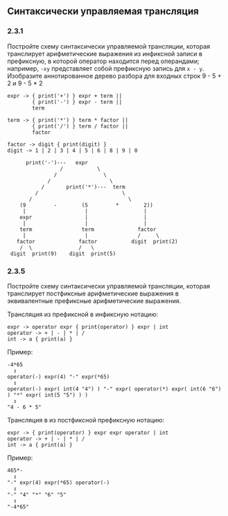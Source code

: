 ## Синтаксически управляемая трансляция

### 2.3.1
Постройте схему синтаксически управляемой трансляции, которая транслирует арифметические выражения из инфиксной записи в префиксную, в которой оператор находится перед операндами; например, `-ху` представляет собой префиксную запись для `х - у`. Изобразите аннотированное дерево разбора для входных строк 9 - 5 + 2 и 9 - 5 * 2

```
expr -> { print('+') } expr + term ||
        { print('-') } expr - term ||
        term

term -> { print('*') } term * factor ||
        { print('/') } term / factor ||
        factor

factor -> digit { print(digit) }
digit -> 1 | 2 | 3 | 4 | 5 | 6 | 8 | 9 | 0
```

```
      print('-')---   expr
                 /           \
               /               \
             /                   \
           /       print('*')---  term
         /                           \
       /                               \
    (9         -        (5         *        2))
     |                   |                  |
    expr                 |                  |
     |                   |                  |
    term                term              factor
     |                   |                /     \
   factor              factor           digit  print(2)
    /  \               /   \
 digit  print(9)    digit  print(5)
```


### 2.3.5
Постройте схему синтаксически управляемой трансляции, которая транслирует постфиксные арифметические выражения в эквивалентные префиксные арифметические выражения.

Трансляция из префиксной в инфиксную нотацию:
```
expr -> operator expr { print(operator) } expr | int
operator -> + | - | * | /
int -> a { print(a) }
```

Пример:
```
-4*65
  ↧
operator(-) expr(4) "-" expr(*65)
  ↧
operator(-) expr( int(4 "4") ) "-" expr( operator(*) expr( int(6 "6") ) "*" expr( int(5 "5") ) )
  ↧
"4 - 6 * 5"
```

Трансляция в из постфиксной префиксную нотацию:
```
expr -> { print(operator) } expr expr operator | int
operator -> + | - | * | /
int -> a { print(a) }
```

Пример:
```
465*-
  ↧
"-" expr(4) expr(*65) operator(-) 
  ↧
"-" "4" "*" "6" "5"
  ↧
"-4*65"
```
